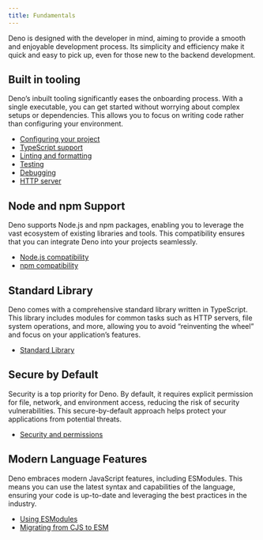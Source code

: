 ```yaml
---
title: Fundamentals
---
```


Deno is designed with the developer in mind, aiming to provide a smooth and
enjoyable development process. Its simplicity and efficiency make it quick and
easy to pick up, even for those new to the backend development.

## Built in tooling

Deno’s inbuilt tooling significantly eases the onboarding process. With a single
executable, you can get started without worrying about complex setups or
dependencies. This allows you to focus on writing code rather than configuring
your environment.

- [Configuring your project](/runtime/fundamentals/configuration/)
- [TypeScript support](/runtime/fundamentals/testing/)
- [Linting and formatting](/runtime/fundamentals/linting_and_formatting/)
- [Testing](/runtime/fundamentals/testing/)
- [Debugging](/runtime/fundamentals/testing/)
- [HTTP server](/runtime/fundamentals/http_server/)

## Node and npm Support

Deno supports Node.js and npm packages, enabling you to leverage the vast
ecosystem of existing libraries and tools. This compatibility ensures that you
can integrate Deno into your projects seamlessly.

- [Node.js compatibility](/runtime/fundamentals/node/)
- [npm compatibility](/runtime/fundamentals/node/#using-npm-packages)

## Standard Library

Deno comes with a comprehensive standard library written in TypeScript. This
library includes modules for common tasks such as HTTP servers, file system
operations, and more, allowing you to avoid “reinventing the wheel” and focus on
your application’s features.

- [Standard Library](/runtime/fundamentals/standard_library/)

## Secure by Default

Security is a top priority for Deno. By default, it requires explicit permission
for file, network, and environment access, reducing the risk of security
vulnerabilities. This secure-by-default approach helps protect your applications
from potential threats.

- [Security and permissions](/runtime/fundamentals/security/)

## Modern Language Features

Deno embraces modern JavaScript features, including ESModules. This means you
can use the latest syntax and capabilities of the language, ensuring your code
is up-to-date and leveraging the best practices in the industry.

- [Using ESModules](/runtime/fundamentals/modules/)
- [Migrating from CJS to ESM](/runtime/tutorials/cjs_to_esm/)
